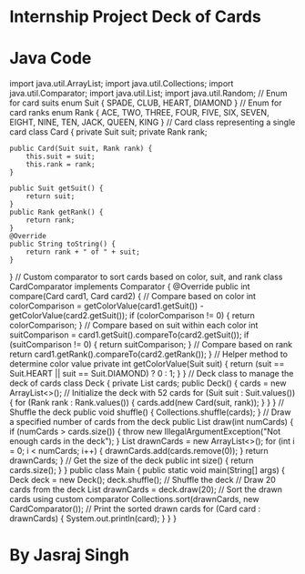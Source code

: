 # Internship Project Deck of Cards

# Java Code

import java.util.ArrayList;
import java.util.Collections;
import java.util.Comparator;
import java.util.List;
import java.util.Random;
// Enum for card suits
enum Suit {
    SPADE,
    CLUB,
    HEART,
    DIAMOND
}
// Enum for card ranks
enum Rank {
    ACE, TWO, THREE, FOUR, FIVE, SIX, SEVEN, EIGHT, NINE, TEN, JACK, QUEEN, KING
}
// Card class representing a single card
class Card {
    private Suit suit;
    private Rank rank;

    public Card(Suit suit, Rank rank) {
        this.suit = suit;
        this.rank = rank;
    }

    public Suit getSuit() {
        return suit;
    }
    public Rank getRank() {
        return rank;
    }
    @Override
    public String toString() {
        return rank + " of " + suit;
    }
}
// Custom comparator to sort cards based on color, suit, and rank
class CardComparator implements Comparator<Card> {
    @Override
    public int compare(Card card1, Card card2) {
        // Compare based on color
        int colorComparison = getColorValue(card1.getSuit()) - getColorValue(card2.getSuit());
        if (colorComparison != 0) {
            return colorComparison;
        }
        // Compare based on suit within each color
        int suitComparison = card1.getSuit().compareTo(card2.getSuit());
        if (suitComparison != 0) {
            return suitComparison;
        }
        // Compare based on rank
        return card1.getRank().compareTo(card2.getRank());
    }
    // Helper method to determine color value
    private int getColorValue(Suit suit) {
        return (suit == Suit.HEART || suit == Suit.DIAMOND) ? 0 : 1;
    }
}
// Deck class to manage the deck of cards
class Deck {
    private List<Card> cards;
    public Deck() {
        cards = new ArrayList<>();
        // Initialize the deck with 52 cards
        for (Suit suit : Suit.values()) {
            for (Rank rank : Rank.values()) {
                cards.add(new Card(suit, rank));
            }
        }
    }
    // Shuffle the deck
    public void shuffle() {
        Collections.shuffle(cards);
    }
    // Draw a specified number of cards from the deck
    public List<Card> draw(int numCards) {
        if (numCards > cards.size()) {
            throw new IllegalArgumentException("Not enough cards in the deck");
        }
        List<Card> drawnCards = new ArrayList<>();
        for (int i = 0; i < numCards; i++) {
            drawnCards.add(cards.remove(0));
        }
        return drawnCards;
    }
    // Get the size of the deck
    public int size() {
        return cards.size();
    }
}
public class Main {
    public static void main(String[] args) {
        Deck deck = new Deck();
        deck.shuffle(); // Shuffle the deck
        // Draw 20 cards from the deck
        List<Card> drawnCards = deck.draw(20);
        // Sort the drawn cards using custom comparator
        Collections.sort(drawnCards, new CardComparator());
        // Print the sorted drawn cards
        for (Card card : drawnCards) {
            System.out.println(card);
        }
    }
}

# By Jasraj Singh
